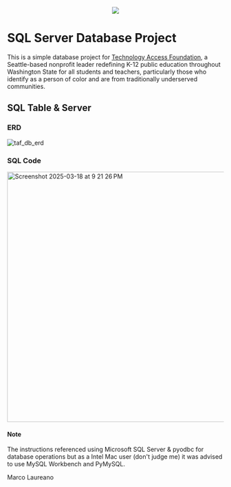 <p align="center"> <img src = "https://github.com/user-attachments/assets/0a67a663-eb21-473e-8e3a-a4e6d2a859e0" /> </p>

# SQL Server Database Project
This is a simple database project for [Technology Access Foundation](https://techaccess.org/), a Seattle-based nonprofit leader redefining K-12 public education throughout Washington State for all students and teachers, particularly those who identify as a person of color and are from traditionally underserved communities.

## SQL Table & Server

### ERD
![taf_db_erd](https://github.com/user-attachments/assets/c845607f-b6d2-4092-ad0d-d04f56be3b2c)

### SQL Code
<img width="581" alt="Screenshot 2025-03-18 at 9 21 26 PM" src="https://github.com/user-attachments/assets/c22e9524-d7b4-4eb9-a1ad-1a655cda12a3" />


#### Note
The instructions referenced using Microsoft SQL Server & pyodbc for database operations but as a Intel Mac user (don't judge me) it was advised to use MySQL Workbench and PyMySQL. 


Marco Laureano
